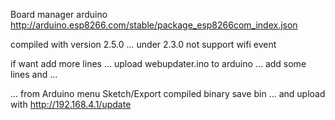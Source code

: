 Board manager arduino http://arduino.esp8266.com/stable/package_esp8266com_index.json

compiled with version 2.5.0 ... under 2.3.0 not support wifi event

if want add more lines ... upload webupdater.ino to arduino ... add some lines and ...

... from Arduino menu Sketch/Export compiled binary  save bin ... and upload with http://192.168.4.1/update 



